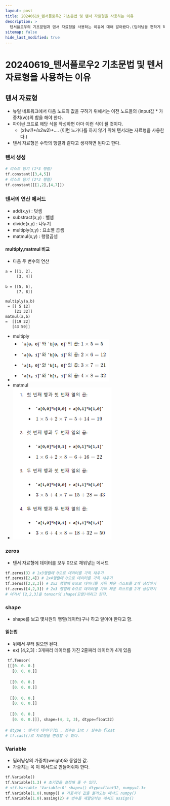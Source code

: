 ```yaml
---
layout: post
title: 20240619_텐서플로우2 기초문법 및 텐서 자료형을 사용하는 이유
description: >
  텐서플로우의 기초문법과 텐서 자료형을 사용하는 이유에 대해 알아봤다.(딥러닝을 편하게 하려고 사용한다)
sitemap: false
hide_last_modified: true
---
```


# 20240619_텐서플로우2 기초문법 및 텐서 자료형을 사용하는 이유

## 텐서 자료형

- 뉴럴 네트워크에서 다음 노드의 값을 구하기 위해서는 이전 노드들의 (input값 * 가중치(w))의 합을 해야 한다.
- 파이썬 코드로 해당 식을 작성하면 아마 이런 식이 될 것이다.
    - (x1*w1)+(x2*w2)+.... (이런 노가다를 하지 않기 위해 텐서라는 자료형을 사용한다.)    
- 텐서 자료형은 수학의 행렬과 같다고 생각하면 된다고 한다.

### 텐서 생성

``` py
# 리스트 담기 (1*3 행렬)
tf.constant([3,4,5]) 
# 리스트 담기 (2*2 행렬)
tf.constant([[1,2],[4,7]])
```

### 텐서의 연산 메서드

- add(x,y) : 덧셈
- substract(x,y) : 뺄셈
- divide(x,y) : 나누기
- multiply(x,y) : 요소별 곱셈
- matmul(x,y) : 행렬곱셈

#### multiply,matmul 비교

- 다음 두 변수의 연산
```
a = [[1, 2],
     [3, 4]]

b = [[5, 6],
     [7, 8]] 
```
```
multiply(a,b)
 = [[ 5 12]
    [21 32]]
matmul(a,b)
=  [[19 22]
   [43 50]]

```
- multiply
- ![](/assets\img\python\Clipboard_2024-06-19-20-58-56.png)
- matmul
- ![](/assets\img\python\Clipboard_2024-06-19-21-01-13.png)

### zeros

- 텐서 자료형에 데이터를 모두 0으로 채워넣는 메서드
``` py
tf.zeros(3) # 1x3행렬에 0으로 데이터를 가득 채우기
tf.zeros([2,4]) # 2x4행렬에 0으로 데이터를 가득 채우기
tf.zeros([2,2,3]) # 2x3 행렬에 0으로 데이터를 가득 채운 리스트를 2개 생성하기 
tf.zeros([4,2,3]) # 2x3 행렬에 0으로 데이터를 가득 채운 리스트를 2개 생성하기 
# 여기서 [2,2,3]을 tensor의 shape(모양)이라고 한다.
```

### shape

- shape를 보고 몇차원의 행렬(데이터)구나 하고 알아야 한다고 함.

#### 읽는법

- 뒤에서 부터 읽으면 된다.
- ex) [4,2,3] : 3개짜리 데이터를 가진 2줄짜리 데이터가 4개 있음
``` py
 tf.Tensor(
 [[[0. 0. 0.]
   [0. 0. 0.]]

  [[0. 0. 0.]
   [0. 0. 0.]]

  [[0. 0. 0.]
   [0. 0. 0.]]

  [[0. 0. 0.]
   [0. 0. 0.]]], shape=(4, 2, 3), dtype=float32)

# dtype : 텐서의 데이터타입 , 정수는 int / 실수는 float
# tf.cast()로 자료형을 변경할 수 있다.

```

### Variable

- 딥러닝상의 가중치(weight)와 동일한 값.
- 가중치는 꼭 이 메서드로 만들어줘야 한다.
``` py
tf.Variable()
tf.Variable(1.3) # 초기값을 설정해 줄 수 있다.
# <tf.Variable 'Variable:0' shape=() dtype=float32, numpy=1.3>
tf.Variable(1.0).numpy() # 가중치의 값을 불러오는 메서드 numpy()
tf.Variable(1.0).assing(2) # 변수를 재할당하는 메서드 assign()
```